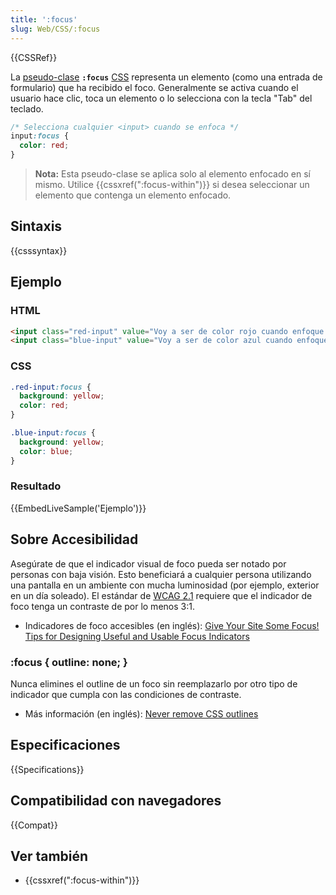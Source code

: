 ```yaml
---
title: ':focus'
slug: Web/CSS/:focus
---
```


{{CSSRef}}

La [pseudo-clase](/es/docs/Web/CSS/Pseudo-classes) **`:focus`** [CSS](/es/docs/Web/CSS) representa un elemento (como una entrada de formulario) que ha recibido el foco. Generalmente se activa cuando el usuario hace clic, toca un elemento o lo selecciona con la tecla "Tab" del teclado.

```css
/* Selecciona cualquier <input> cuando se enfoca */
input:focus {
  color: red;
}
```

> **Nota:** Esta pseudo-clase se aplica solo al elemento enfocado en sí mismo. Utilice {{cssxref(":focus-within")}} si desea seleccionar un elemento que contenga un elemento enfocado.

## Sintaxis

{{csssyntax}}

## Ejemplo

### HTML

```html
<input class="red-input" value="Voy a ser de color rojo cuando enfoque."><br>
<input class="blue-input" value="Voy a ser de color azul cuando enfoque.">
```

### CSS

```css
.red-input:focus {
  background: yellow;
  color: red;
}

.blue-input:focus {
  background: yellow;
  color: blue;
}
```

### Resultado

{{EmbedLiveSample('Ejemplo')}}

## Sobre Accesibilidad

Asegúrate de que el indicador visual de foco pueda ser notado por personas con baja visión. Esto beneficiará a cualquier persona utilizando una pantalla en un ambiente con mucha luminosidad (por ejemplo, exterior en un día soleado). El estándar de [WCAG 2.1](https://www.w3.org/WAI/WCAG21/Understanding/non-text-contrast.html) requiere que el indicador de foco tenga un contraste de por lo menos 3:1.

- Indicadores de foco accesibles (en inglés): [Give Your Site Some Focus! Tips for Designing Useful and Usable Focus Indicators](https://www.deque.com/blog/give-site-focus-tips-designing-usable-focus-indicators/)

### :focus { outline: none; }

Nunca elimines el outline de un foco sin reemplazarlo por otro tipo de indicador que cumpla con las condiciones de contraste.

- Más información (en inglés): [Never remove CSS outlines](https://a11yproject.com/posts/never-remove-css-outlines/)

## Especificaciones

{{Specifications}}

## Compatibilidad con navegadores

{{Compat}}

## Ver también

- {{cssxref(":focus-within")}}
